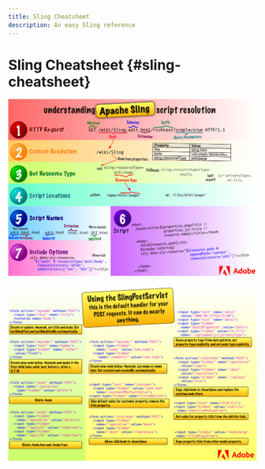 ```yaml
---
title: Sling Cheatsheet
description: An easy Sling reference
---
```


# Sling Cheatsheet {#sling-cheatsheet}

![Understanding Apache Sling script resolution.](assets/sling-cheatsheet-01.png)  

![Using the SlingPostServlet - this is the default handler for your POST requests; it can do nearly anything.](assets/sling-cheatsheet-02.png)
